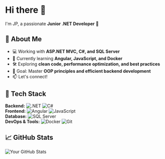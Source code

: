 # Hi there 👋  

I'm JP, a passionate **Junior .NET Developer** 🚀  

## 🔹 About Me  
- 💻 Working with **ASP.NET MVC, C#, and SQL Server**  
- 🌱 Currently learning **Angular, JavaScript, and Docker**  
- 🛠️ Exploring **clean code, performance optimization, and best practices**  
- 🎯 Goal: Master **OOP principles and efficient backend development**  
- 📫 Let's connect!

## 🔧 Tech Stack  
**Backend:** ![.NET](https://img.shields.io/badge/.NET-512BD4?style=for-the-badge&logo=dotnet&logoColor=white) ![C#](https://img.shields.io/badge/C%23-239120?style=for-the-badge&logo=c-sharp&logoColor=white)  
**Frontend:** ![Angular](https://img.shields.io/badge/Angular-DD0031?style=for-the-badge&logo=angular&logoColor=white) ![JavaScript](https://img.shields.io/badge/JavaScript-F7DF1E?style=for-the-badge&logo=javascript&logoColor=black)  
**Database:** ![SQL Server](https://img.shields.io/badge/SQL%20Server-CC2927?style=for-the-badge&logo=microsoft-sql-server&logoColor=white)  
**DevOps & Tools:** ![Docker](https://img.shields.io/badge/Docker-2496ED?style=for-the-badge&logo=docker&logoColor=white) ![Git](https://img.shields.io/badge/Git-F05032?style=for-the-badge&logo=git&logoColor=white)  

## 📈 GitHub Stats  
![Your GitHub Stats](https://github-readme-stats.vercel.app/api?username=Duavs&show_icons=true&theme=dark)  


